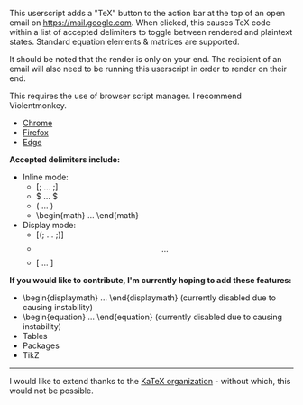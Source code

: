 This userscript adds a "TeX" button to the action bar at the top of an open email on https://mail.google.com. When clicked, this causes TeX code within a list of accepted delimiters to toggle between rendered and plaintext states.
Standard equation elements & matrices are supported.

It should be noted that the render is only on your end. The recipient of an email will also need to be running this userscript in order to render on their end.

This requires the use of browser script manager. I recommend Violentmonkey.
* [Chrome](https://chromewebstore.google.com/detail/violentmonkey/jinjaccalgkegednnccohejagnlnfdag)
* [Firefox](https://addons.mozilla.org/en-US/firefox/addon/violentmonkey/)
* [Edge](https://microsoftedge.microsoft.com/addons/detail/violentmonkey/eeagobfjdenkkddmbclomhiblgggliao)

**Accepted delimiters include:**
* Inline mode:
  * [; ... ;]
  * $ ... $
  * \( ... \)
  * \begin{math} ... \end{math}
* Display mode:
  * [(; ... ;)]
  * $$ ... $$ 
  * \[ ... \]

**If you would like to contribute, I'm currently hoping to add these features:**
* \begin{displaymath} ... \end{displaymath} (currently disabled due to causing instability)
* \begin{equation} ... \end{equation} (currently disabled due to causing instability)
* Tables
* Packages
* TikZ

---

I would like to extend thanks to the [KaTeX organization](https://katex.org/) - without which, this would not be possible.
